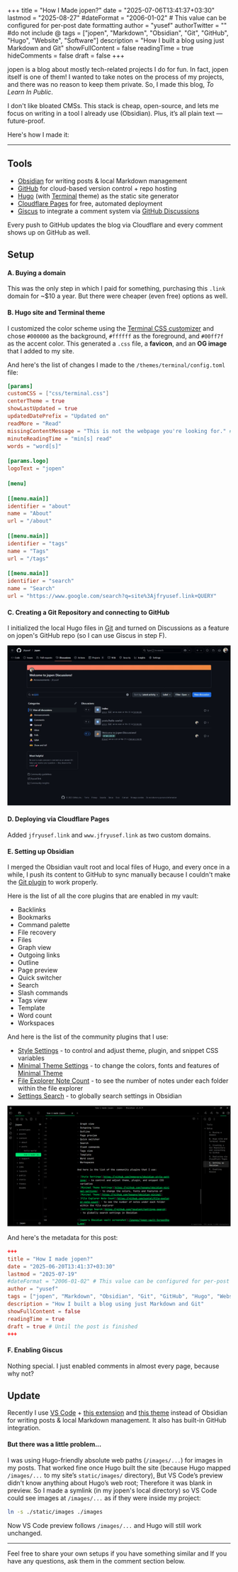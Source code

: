 +++
title = "How I Made jopen?"
date = "2025-07-06T13:41:37+03:30"
lastmod = "2025-08-27"
#dateFormat = "2006-01-02" # This value can be configured for per-post date formatting‍
author = "yusef"
authorTwitter = "" #do not include @
tags = ["jopen", "Markdown", "Obsidian", "Git", "GitHub", "Hugo", "Website", "Software"]
description = "How I built a blog using just Markdown and Git"
showFullContent = false
readingTime = true
hideComments = false
draft = false
+++

jopen is a blog about mostly tech-related projects I do for fun. In fact, jopen itself is one of them! I wanted to take notes on the process of my projects, and there was no reason to keep them private. So, I made this blog, *To Learn In Public*.

I don't like bloated CMSs. This stack is cheap, open-source, and lets me focus on writing in a tool I already use (Obsidian). Plus, it’s all plain text — future-proof.

Here's how I made it:

---

## Tools

- [Obsidian](https://obsidian.md/) for writing posts & local Markdown management
- [GitHub](https://github.com/) for cloud-based version control + repo hosting
- [Hugo](https://gohugo.io/) (with [Terminal](https://github.com/panr/hugo-theme-terminal/) theme) as the static site generator
- [Cloudflare Pages](https://pages.cloudflare.com/) for free, automated deployment
- [Giscus](https://giscus.app/) to integrate a comment system via [GitHub Discussions](https://github.com/features/discussions)

Every push to GitHub updates the blog via Cloudflare and every comment shows up on GitHub as well.

## Setup

#### A. Buying a domain

This was the only step in which I paid for something, purchasing this `.link` domain for ~$10 a year. But there were cheaper (even free) options as well.

#### B. Hugo site and Terminal theme 

I customized the color scheme using the [Terminal CSS customizer](https://panr.github.io/terminal-css/) and chose `#000000` as the background, `#ffffff` as the foreground, and `#00ff7f` as the accent color. This generated a `.css` file, a **favicon**, and an **OG image** that I added to my site.

And here's the list of changes I made to the `/themes/terminal/config.toml` file:

```toml
[params]
customCSS = ["css/terminal.css"]
centerTheme = true
showLastUpdated = true
updatedDatePrefix = "Updated on"
readMore = "Read"
missingContentMessage = "This is not the webpage you're looking for." # A reference from the movie Star Wars: Episode IV - A New Hope
minuteReadingTime = "min[s] read"
words = "word[s]"

[params.logo]
logoText = "jopen"

[menu]

[[menu.main]]
identifier = "about"
name = "About"
url = "/about"

[[menu.main]]
identifier = "tags"
name = "Tags"
url = "/tags"

[[menu.main]]
identifier = "search"
name = "Search"
url = "https://www.google.com/search?q=site%3Ajfryusef.link+QUERY"
```

#### C. Creating a Git Repository and connecting to GitHub

I initialized the local Hugo files in [Git](https://git-scm.com/) and turned on Discussions as a feature on jopen's GitHub repo (so I can use Giscus in step F).

![GitHub repository's Discussions screenshot](/images/GitHub-Discussions-ScreenShot.jpeg)

#### D. Deploying via Cloudflare Pages

Added `jfryusef.link` and `www.jfryusef.link` as two custom domains.

#### E. Setting up Obsidian

I merged the Obsidian vault root and local files of Hugo, and every once in a while, I push its content to GitHub to sync manually because I couldn't make the [Git plugin](https://github.com/Vinzent03/obsidian-git) to work properly.

Here is the list of all the core plugins that are enabled in my vault:

- Backlinks
- Bookmarks
- Command palette
- File recovery
- Files
- Graph view
- Outgoing links
- Outline
- Page preview
- Quick switcher
- Search
- Slash commands
- Tags view
- Template
- Word count
- Workspaces

And here is the list of the community plugins that I use:

- [Style Settings](https://github.com/mgmeyers/obsidian-style-settings) - to control and adjust theme, plugin, and snippet CSS variables
- [Minimal Theme Settings](https://github.com/kepano/obsidian-minimal-settings) - to change the colors, fonts and features of [Minimal Theme](https://github.com/kepano/obsidian-minimal)
- [File Explorer Note Count](https://github.com/ozntel/file-explorer-note-count) - to see the number of notes under each folder within the file explorer
- [Settings Search](https://github.com/javalent/settings-search) - to globally search settings in Obsidian

![jopen's Obsidian vault screenshot](/images/jopen-vault-ScreenShot.png)

And here's the metadata for this post:

```toml
+++
title = "How I made jopen?"
date = "2025-06-20T13:41:37+03:30"
lastmod = "2025-07-19"
#dateFormat = "2006-01-02" # This value can be configured for per-post date formatting‍
author = "yusef"
tags = ["jopen", "Markdown", "Obsidian", "Git", "GitHub", "Hugo", "Website", "Software"]
description = "How I built a blog using just Markdown and Git"
showFullContent = false
readingTime = true
draft = true # Until the post is finished
+++
```

#### F. Enabling Giscus

Nothing special. I just enabled comments in almost every page, because why not?

## Update

Recently I use [VS Code](https://code.visualstudio.com/) + [this extension](https://github.com/yzhang-gh/vscode-markdown) and [this theme](https://github.com/primer/github-vscode-theme) instead of Obsidian for writing posts & local Markdown management. It also has built-in GitHub integration.

#### But there was a little problem...

I was using Hugo-friendly absolute web paths (`/images/...`) for images in my posts. That worked fine once Hugo built the site (because Hugo mapped `/images/...` to my site’s `static/images/` directory), But VS Code’s preview didn't know anything about Hugo’s web root; Therefore it was blank in preview.
So I made a symlink (in my jopen's local directory) so VS Code could see images at `/images/...` as if they were inside my project:
  ```bash (Linux/macOS)
  ln -s ./static/images ./images
  ```
Now VS Code preview follows `/images/...` and Hugo will still work unchanged.

---

Feel free to share your own setups if you have something similar and If you have any questions, ask them in the comment section below.